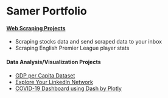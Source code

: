 # Samer Portfolio

#### [Web Scraping Projects](https://github.com/samer-alhalabi/Web-Scraping)
- Scraping stocks data and send scraped data to your inbox
- Scraping English Premier League player stats

#### Data Analysis/Visualization Projects
- [GDP per Capita Dataset](https://github.com/samer-alhalabi/Data-Exploration-Visualization)
- [Explore Your LinkedIn Network](https://github.com/samer-alhalabi/Explore-your-LinkedIn-Network)
- [COVID-19 Dashboard using Dash by Plotly](https://github.com/samer-alhalabi/COVID-19-Dashboard-using-Dash-by-Plotly)


